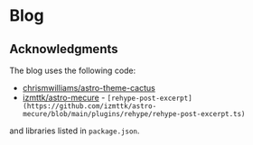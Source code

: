 # Blog

## Acknowledgments

The blog uses the following code:

- [chrismwilliams/astro-theme-cactus](https://github.com/chrismwilliams/astro-theme-cactus)
- [izmttk/astro-mecure](https://github.com/izmttk/astro-mecure) - `[rehype-post-excerpt](https://github.com/izmttk/astro-mecure/blob/main/plugins/rehype/rehype-post-excerpt.ts)`

and libraries listed in `package.json`.
